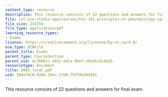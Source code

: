 ```yaml
---
content_type: resource
description: This resource consists of 22 questions and answers for final exam.
file: /ol-ocw-studio-app/courses/hst-151-principles-of-pharmacology-spring-2005/394e70c082bb20ec27e0753f0e309181_2005_final.pdf
file_size: 214759
file_type: application/pdf
learning_resource_types:
- Exams
license: https://creativecommons.org/licenses/by-nc-sa/4.0/
ocw_type: OCWFile
parent_title: Exams
parent_type: CourseSection
parent_uid: dc3b001c-a02c-edca-09e7-e65eb1dc662b
resourcetype: Document
title: 2005_final.pdf
uid: 394e70c0-82bb-20ec-27e0-753f0e309181
---
```

This resource consists of 22 questions and answers for final exam.
